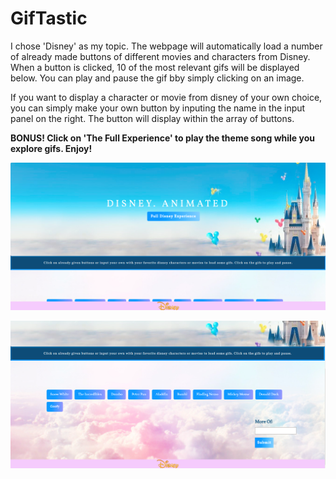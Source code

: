 <h1><strong>GifTastic</strong></h1>

I chose 'Disney' as my topic. The webpage will automatically load a number of already made buttons of different movies and characters from Disney. When a button is clicked, 10 of the most relevant gifs will be displayed below. You can play and pause the gif bby simply clicking on an image.

If you want to display a character or movie from disney of your own choice, you can simply make your own button by inputing the name in the input panel on the right. The button will display within the array of buttons.

<strong>BONUS! Click on 'The Full Experience' to play the theme song while you explore gifs. Enjoy!</strong>

![GIPHY Screenshot](https://github.com/vidhi27/GifTastic/blob/master/assets/images/readme1.png)

![GIPHY Screenshot](https://github.com/vidhi27/GifTastic/blob/master/assets/images/readme2.png)
